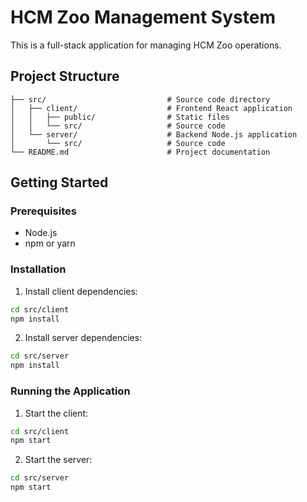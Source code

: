 # HCM Zoo Management System

This is a full-stack application for managing HCM Zoo operations.

## Project Structure

```
├── src/                           # Source code directory
│   ├── client/                    # Frontend React application
│   │   ├── public/                # Static files
│   │   └── src/                   # Source code
│   └── server/                    # Backend Node.js application
│       └── src/                   # Source code
└── README.md                      # Project documentation
```

## Getting Started

### Prerequisites
- Node.js
- npm or yarn

### Installation

1. Install client dependencies:
```bash
cd src/client
npm install
```

2. Install server dependencies:
```bash
cd src/server
npm install
```

### Running the Application

1. Start the client:
```bash
cd src/client
npm start
```

2. Start the server:
```bash
cd src/server
npm start
```
